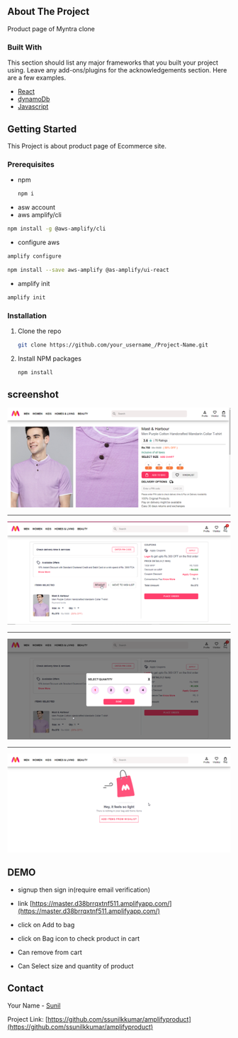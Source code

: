 

<!-- ABOUT THE PROJECT -->
## About The Project


Product page of Myntra clone

### Built With

This section should list any major frameworks that you built your project using. Leave any add-ons/plugins for the acknowledgements section. Here are a few examples.
* [React](https://reactjs.org/)
* [dynamoDb](https://aws.amazon.com/dynamodb/)
* [Javascript](https://www.javascript.com/)



<!-- GETTING STARTED -->
## Getting Started

This Project is about product page of Ecommerce site.

### Prerequisites

* npm
  ```sh
  npm i
  ```
* asw account
 * aws amplify/cli
  ```sh
  npm install -g @aws-amplify/cli
  ```
 * configure aws
  ```sh
  amplify configure
  ```
  ```sh
  npm install --save aws-amplify @as-amplify/ui-react
  ```
  * amplify init
  ```sh
  amplify init
  ```
 

### Installation

1. Clone the repo
   ```sh
   git clone https://github.com/your_username_/Project-Name.git
   ```
2. Install NPM packages
   ```sh
   npm install
   ```



<!-- USAGE EXAMPLES -->
## screenshot


<img src="asset/img1.png" alt="Logo">
<hr/>

<img src="asset/img2.png" alt="Logo">
<hr/>

<img src="asset/img3.png" alt="Logo">
<hr/>

<img src="asset/img4.png" alt="Logo">


## DEMO
* signup then sign in(require email verification)

* link [https://master.d38brrqxtnf511.amplifyapp.com/](https://master.d38brrqxtnf511.amplifyapp.com/)
* click on Add to bag
* click on Bag icon to check product in cart
* Can remove from cart
* Can Select size and quantity of product



<!-- CONTACT -->
## Contact

Your Name - [Sunil](https://www.linkedin.com/in/ssunilkkumar/)

Project Link: [https://github.com/ssunilkkumar/amplifyproduct](https://github.com/ssunilkkumar/amplifyproduct)
